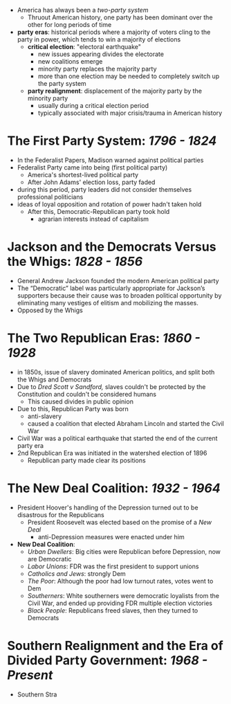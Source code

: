 - America has always been a *two-party system*
	- Thruout American history, one party has been dominant over the other for long periods of time
- **party eras**: historical periods where a majority of voters cling to the party in power, which tends to win a majority of elections
	- **critical election**: "electoral earthquake"
		-  new issues appearing divides the electorate
		- new coalitions emerge
		- minority party replaces the majority party
		- more than one election may be needed to completely switch up the party system
	- **party realignment**: displacement of the majority party by the minority party
		- usually during a critical election period
		- typically associated with major crisis/trauma in American history

# The First Party System: *1796 - 1824*
- In the Federalist Papers, Madison warned against political parties
- Federalist Party came into being (first political party)
	- America's shortest-lived political party
	- After John Adams' election loss, party faded
- during this period, party leaders did not consider themselves professional politicians
- ideas of loyal opposition and rotation of power hadn't taken hold
	- After this, Democratic-Republican party took hold
		- agrarian interests instead of capitalism

# Jackson and the Democrats Versus the Whigs: *1828 - 1856*
- General Andrew Jackson founded the modern American political party
- The “Democratic” label was particularly appropriate for Jackson’s supporters because their cause was to broaden political opportunity by eliminating many vestiges of elitism and mobilizing the masses.
- Opposed by the Whigs

# The Two Republican Eras: *1860 - 1928*
- in 1850s, issue of slavery dominated American politics, and split both the Whigs and Democrats
- Due to *Dred Scott v Sandford,* slaves couldn't be protected by the Constitution and couldn't be considered humans
	- This caused divides in public opinion
- Due to this, Republican Party was born
	- anti-slavery
	- caused a coalition that elected Abraham Lincoln and started the Civil War
- Civil War was a political earthquake that started the end of the current party era
- 2nd Republican Era was initiated in the watershed election of 1896
	- Republican party made clear its positions

# The New Deal Coalition: *1932 - 1964*
- President Hoover's handling of the Depression turned out to be disastrous for the Republicans
	- President Roosevelt was elected based on the promise of a *New Deal*
		- anti-Depression measures were enacted under him
- **New Deal Coalition**: 
	- *Urban Dwellers*: Big cities were Republican before Depression, now are Democratic
	- *Labor Unions*: FDR was the first president to support unions
	- *Catholics and Jews*: strongly Dem
	- *The Poor*: Although the poor had low turnout rates, votes went to Dem
	- *Southerners*: White southerners were democratic loyalists from the Civil War, and ended up providing FDR multiple election victories
	- *Black People*: Republicans freed slaves, then they turned to Democrats

# Southern Realignment and the Era of Divided Party Government: *1968 - Present*
- Southern Stra